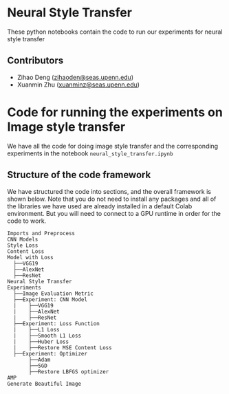 
# Neural Style Transfer

These python notebooks contain the code to run our experiments for neural style transfer

## Contributors
  - Zihao Deng (zihaoden@seas.upenn.edu)
  - Xuanmin Zhu (xuanminz@seas.upenn.edu)


# Code for running the experiments on Image style transfer

We have all the code for doing image style transfer and the corresponding experiments in the notebook ``neural_style_transfer.ipynb``

## Structure of the code framework
We have structured the code into sections, and the overall framework is shown below. Note that you do not need to install any packages and all of the libraries we have used are already installed in a default Colab environment. But you will need to connect to a GPU runtime in order for the code to work.

```
Imports and Preprocess
CNN Models
Style Loss
Content Loss
Model with Loss
  ├──VGG19
  ├──AlexNet
  ├──ResNet
Neural Style Transfer
Experiments
  ├──Image Evaluation Metric
  ├──Experiment: CNN Model
  |    ├──VGG19
  |    ├──AlexNet
  |    ├──ResNet
  ├──Experiment: Loss Function
  |    ├──L1 Loss
  |    ├──Smooth L1 Loss
  |    ├──Huber Loss
  |    ├──Restore MSE Content Loss
  ├──Experiment: Optimizer
       ├──Adam
       ├──SGD
       ├──Restore LBFGS optimizer
AMP
Generate Beautiful Image
```
